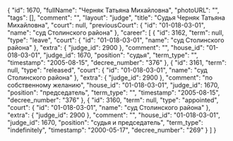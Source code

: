 {
    "id": 1670,
    "fullName": "Черняк Татьяна Михайловна",
    "photoURL": "",
    "tags": [],
    "comment": "",
    "layout": "judge",
    "title": "Судья Черняк Татьяна Михайловна",
    "court": null,
    "previousCourt": {
        "id": "01-018-03-01",
        "name": "суд Столинского района"
    },
    "career": [
        {
            "id": 3162,
            "term": null,
            "type": "leave",
            "court": {
                "id": "01-018-03-01",
                "name": "суд Столинского района"
            },
            "extra": {
                "judge_id": 2900
            },
            "comment": "",
            "house_id": "01-018-03-01",
            "judge_id": 1670,
            "position": "судья",
            "term_type": "",
            "timestamp": "2005-08-15",
            "decree_number": "376"
        },
        {
            "id": 3161,
            "term": null,
            "type": "released",
            "court": {
                "id": "01-018-03-01",
                "name": "суд Столинского района"
            },
            "extra": {
                "judge_id": 2900
            },
            "comment": "по собственному желанию",
            "house_id": "01-018-03-01",
            "judge_id": 1670,
            "position": "председатель",
            "term_type": "",
            "timestamp": "2005-08-15",
            "decree_number": "376"
        },
        {
            "id": 3160,
            "term": null,
            "type": "appointed",
            "court": {
                "id": "01-018-03-01",
                "name": "суд Столинского района"
            },
            "extra": {
                "judge_id": 2900
            },
            "comment": "",
            "house_id": "01-018-03-01",
            "judge_id": 1670,
            "position": "судья и председатель",
            "term_type": "indefinitely",
            "timestamp": "2000-05-17",
            "decree_number": "269"
        }
    ]
}